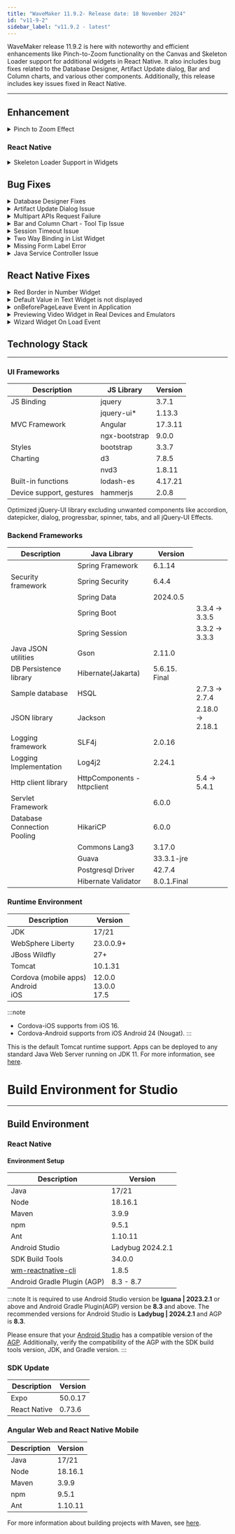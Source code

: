```yaml
---
title: "WaveMaker 11.9.2- Release date: 18 November 2024"
id: "v11-9-2"
sidebar_label: "v11.9.2 - latest"
---
```


WaveMaker release 11.9.2 is here with noteworthy and efficient enhancements like Pinch-to-Zoom functionality on the Canvas and Skeleton Loader support for additional widgets in React Native. It also includes bug fixes related to the Database Designer, Artifact Update dialog, Bar and Column charts, and various other components. Additionally, this release includes key issues fixed in React Native.

---

## Enhancement 

<details> <summary> Pinch to Zoom Effect </summary> 

We are further enhancing the zoom effect in our studio Canvas by introducing pinch to zoom using the touch pad. Now, users can use two fingers pinch gesture in the touch pad to zoom in or out of the content in the Canvas.

This feature enhances the accessibility and user experience by providing better interaction with content.

<iframe width="560" height="315" src="https://embed.app.guidde.com/playbooks/oeeVvBCw9bcSpZsRhPTveJ" title="Pinch to Zoom Effect" frameborder="0" allow="autoplay; encrypted-media" allowfullscreen="allowfullscreen"></iframe>

</details>

### React Native

<details> <summary>Skeleton Loader Support in Widgets</summary>

Introducing Skeleton Loader support for additional widgets that did not have skeleton loader support earlier. Below is the list of widgets that are provided with Skeleton Loader support in this release.

- Video
- Switch
- Checkbox
- Floating label
- Currency
- Number
- Rating
- Chips
- Toggle
- Legend
- Select
- Audio
- Appnavbar
- Date
- Datetime
- Calendar
- Anchor
- Tooltip


</details>

## Bug Fixes

<details> <summary> Database Designer Fixes </summary>

In this release, Database Designer issues related to Read-Only Mode alignment, dissapearing content aftersaving the changes, and other issues were addressed enhancing the performance.

</details>

<details> <summary>Artifact Update Dialog Issue</summary>

In Artifact Updates dialog, user can view the latest prefab versions and update the prefab to the desired latest version. Previously, in the Actions column, users were still viewing the latest version drop down even after updating the prefab to the latest version. Now, with the fix, users can only see a **tick** in the Actions column if the Prefab is already updated to the latest version.

**Before Fix**:

![Artifacts Update Dialog Before Fix](/learn/assets/artifacts-update-dialog-before-fix.png)

**After Fix**:

![Artifacts Update Dialog After Fix](/learn/assets/artifacts-update-dialog-after-fix.png)

</details>

<details> <summary>Multipart APIs Request Failure</summary>

With the upgrade to Spring 6, servlet api was used for parsing parts in API. The 500 internal server error was thrown when custom filters in the application use request.getInputStream and the multipart API request was invoked.

</details>

<details> <summary> Bar and Column Chart - Tool Tip Issue </summary>

An issue was observed in Bar and Column chart widgets where the Tooltip showed the previously value provided during creation even though the new values were provided to be displayed when the user hovers over the bar or column.

</details>

<details> <summary> Session Timeout Issue </summary>

Fixed an isssue where user provided session timeout was not being honored when redis session persistence is enbled and default value was always being considered as 30 mins.

:::note

With this release the `lettuceConnectionFactory` bean is renamed to `redisConnectionFactory` and `redisConfiguration` bean is added to provide the necessary connection details of Redis.

:::

</details>

<details> <summary> Two Way Binding in List Widget </summary>

In case of input widgets used within the List widget, fixed two issues when two-way binding property was set as true for the variable.

- Users were able to view two-way binding behaviour in List widget even when it was set as false.
- When the input widgets are updated, the property is added to the item without checking if the property exists on the item.

</details>

<details> <summary> Missing Form Label Error </summary>

Missing form label error was thrown when no label widget was used inside the Radioset widget.  

</details>
<details> <summary> Java Service Controller Issue </summary>

Previously, when a change was made to the Java service, the controller was deleted and regenerated on successful Maven build. In this issue the controller did not generate when compilation failed. Now, even if the compilation fails, the controller restores from the backup. 

</details>

## React Native Fixes

<details> <summary> Red Border in Number Widget </summary>

In the Number widget, the input field was showing a red border without any validation error. This issue was observed the input field was bound to a variable and the following Update On property changes

- when **Update Value on** property was set as **blur**.
- when **Update Value on** property was set as **keypress** and the page was loaded.

It was also noticed and fixed in the List widget where the red-border showed when the **Update Value on** property was set as blur, and it occurred when edited. 

</details>

<details><summary> Default Value in Text Widget is not displayed </summary>

An issue was identified with the Text widget when used inside a List widget. In this case, the Text widget failed to display its default value after loading.

</details>

<details><summary> onBeforePageLeave Event in Application</summary>

Previously, users were unable to set an option for confirming navigation to previous page on clicking the back button. Now, **onBeforePageLeave** event can be added either at Page level or Application level. This event can be configured to return false if the user decides not to navigate away from the page.

</details>
<details><summary> Previewing Video Widget in Real Devices and Emulators</summary>

Addressed an issue where the video widget did not play when previewed in real devices or emulators. This was fixed by setting Enable Controls as boolen value.

</details>
<details><summary> Wizard Widget On Load Event</summary>

The Wizard Widget consists of multiple steps, each with its own content. Previously, users were unable to reload the content of individual steps after making changes. To address this, an On Load event has been introduced, allowing users to provide a callback function that is triggered whenever a specific step is loaded.

</details>

## Technology Stack

---

### UI Frameworks

| Description | JS Library | Version |
| --- | --- | --- |
| JS Binding | jquery |  3.7.1 |
|  | jquery-ui* | 1.13.3 |
| MVC Framework | Angular | 17.3.11 |
|  | ngx-bootstrap | 9.0.0 |
| Styles | bootstrap | 3.3.7 |
| Charting | d3 | 7.8.5 |
|  | nvd3 | 1.8.11 |
| Built-in functions | lodash-es | 4.17.21|
| Device support, gestures | hammerjs | 2.0.8 |

Optimized jQuery-UI library excluding unwanted components like accordion, datepicker, dialog, progressbar, spinner, tabs, and all jQuery-UI Effects.

### Backend Frameworks

| Description | Java Library | Version |
| --- | --- |--------------------|
|  | Spring Framework | 6.1.14 |
| Security framework | Spring Security | 6.4.4     |
|  | Spring Data | 2024.0.5  |
|  | Spring Boot | <td className="versiontdbgcolor"> 3.3.4 -> 3.3.5 </td> |
|  | Spring Session | <td className="versiontdbgcolor"> 3.3.2 -> 3.3.3 </td> |
| Java JSON utilities | Gson  | 2.11.0 |
| DB Persistence library | Hibernate(Jakarta) | 5.6.15. Final   |
| Sample database | HSQL | <td className="versiontdbgcolor"> 2.7.3 -> 2.7.4 </td>|
| JSON library | Jackson |  <td className="versiontdbgcolor"> 2.18.0 -> 2.18.1 </td> |
| Logging framework | SLF4j | 2.0.16 |
| Logging Implementation | Log4j2 | 2.24.1 |
| Http client library  | HttpComponents -  httpclient | <td className="versiontdbgcolor"> 5.4 -> 5.4.1 </td>|
| Servlet Framework |  | 6.0.0 |
| Database Connection Pooling | HikariCP | 6.0.0  |
|  | Commons Lang3 | 3.17.0  |
|  | Guava | 33.3.1-jre |
|  | Postgresql Driver  | 42.7.4  |
|  | Hibernate Validator | 8.0.1.Final |


### Runtime Environment

| Description | Version |
| --- | --- |
| JDK | 17/21 |
| WebSphere Liberty | 23.0.0.9+ |
| JBoss Wildfly | 27+ |
| Tomcat | 10.1.31 |
| Cordova (mobile apps) <br/> Android <br/> iOS |12.0.0 <br/> 13.0.0 <br/> 17.5 |


:::note
- Cordova-iOS supports from iOS 16.
- Cordova-Android supports from iOS Android 24 (Nougat).
:::

This is the default Tomcat runtime support. Apps can be deployed to any standard Java Web Server running on JDK 11. For more information, see [here](/learn/app-development/deployment/deployment-web-server).


# Build Environment for Studio
---

## Build Environment

### React Native

#### Environment Setup

|Description|	Version|
|---|---|
|Java | 17/21 |
|Node|18.16.1|
|Maven| 3.9.9 |
|npm | 9.5.1|
|Ant| 1.10.11|
| Android Studio | Ladybug 2024.2.1 |
| SDK Build Tools | 34.0.0|
| [wm-reactnative-cli](https://www.npmjs.com/package/@wavemaker/wm-reactnative-cli) | 1.8.5 |
| Android Gradle Plugin (AGP) | 8.3 - 8.7 |

:::note
It is required to use Android Studio version be **Iguana | 2023.2.1** or above and Android Gradle Plugin(AGP) version be **8.3** and above. The recommended versions for Android Studio is **Ladybug | 2024.2.1** and AGP is **8.3**.

Please ensure that your [Android Studio](https://developer.android.com/studio/releases#android_gradle_plugin_and_android_studio_compatibility) has a compatible version of the [AGP](https://developer.android.com/build/releases/past-releases/agp-8-3-0-release-notes#compatibility). Additionally, verify the compatibility of the AGP with the SDK build tools version, JDK, and Gradle version.
:::

### SDK Update

|Description|	Version|
|---|---|
| Expo | 50.0.17 |
| React Native | 0.73.6 |

### Angular Web and React Native Mobile

|Description|	Version|
|---|---|
|Java | 17/21 |
|Node| 18.16.1|
|Maven| 3.9.9 |
|npm | 9.5.1|
|Ant| 1.10.11|

For more information about building projects with Maven, see [here](/learn/app-development/deployment/building-with-maven).
